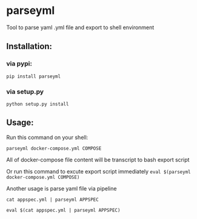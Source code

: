# parseyml
Tool to parse yaml .yml file and export to shell environment


## Installation:

### via pypi:
`pip install parseyml`

### via setup.py
`python setup.py install`


## Usage:

Run this command on your shell:

`parseyml docker-compose.yml COMPOSE`

All of docker-compose file content will be transcript to bash export script

Or run this command to excute export script immediately
`eval $(parseyml docker-compose.yml COMPOSE)`

Another usage is parse yaml file via pipeline

`cat appspec.yml | parseyml APPSPEC`

`eval $(cat appspec.yml | parseyml APPSPEC)`